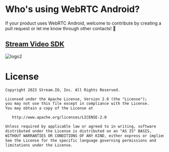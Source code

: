 
# Who's using WebRTC Android?
If your product uses WebRTC Android, welcome to contribute by creating a pull request or let me know through other contacts! 🤗

## [Stream Video SDK](https://getstream.io/video?utm_source=Github&utm_medium=Jaewoong_OSS&utm_content=Developer&utm_campaign=Github_Feb2023_Jaewoong_StreamWebRTCAndroid&utm_term=DevRelOss)

![logo2](https://user-images.githubusercontent.com/24237865/225775639-c9fddf13-d9e4-48f9-89cb-2b8bf227d4db.png)

# License
```xml
Copyright 2023 Stream.IO, Inc. All Rights Reserved.

Licensed under the Apache License, Version 2.0 (the "License");
you may not use this file except in compliance with the License.
You may obtain a copy of the License at

   http://www.apache.org/licenses/LICENSE-2.0

Unless required by applicable law or agreed to in writing, software
distributed under the License is distributed on an "AS IS" BASIS,
WITHOUT WARRANTIES OR CONDITIONS OF ANY KIND, either express or implied.
See the License for the specific language governing permissions and
limitations under the License.
```
